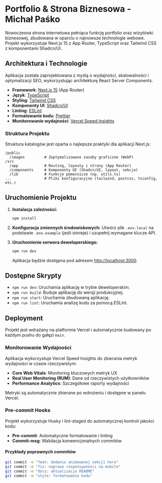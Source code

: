 # Portfolio & Strona Biznesowa - Michał Paśko

Nowoczesna strona internetowa pełniąca funkcję portfolio oraz wizytówki biznesowej, zbudowana w oparciu o najnowsze technologie webowe. Projekt wykorzystuje Next.js 15 z App Router, TypeScript oraz Tailwind CSS z komponentami Shadcn/UI.

## Architektura i Technologie

Aplikacja została zaprojektowana z myślą o wydajności, skalowalności i optymalizacji SEO, wykorzystując architekturę React Server Components.

- **Framework**: [Next.js 15](https://nextjs.org/) (App Router)
- **Język**: [TypeScript](https://www.typescriptlang.org/)
- **Styling**: [Tailwind CSS](https://tailwindcss.com/)
- **Komponenty UI**: [Shadcn/UI](https://ui.shadcn.com/)
- **Linting**: [ESLint](https://eslint.org/)
- **Formatowanie kodu**: [Prettier](https://prettier.io/)
- **Monitorowanie wydajności**: [Vercel Speed Insights](https://vercel.com/docs/speed-insights)

### Struktura Projektu

Struktura katalogów jest oparta o najlepsze praktyki dla aplikacji Next.js:

```text
/public
  /images         # Zoptymalizowane zasoby graficzne (WebP)
/src
  /app            # Routing, layouty i strony (App Router)
  /components     # Komponenty UI (Shadcn/UI, layout, sekcje)
  /lib            # Funkcje pomocnicze (np. utils.ts)
...               # Pliki konfiguracyjne (tailwind, postcss, tsconfig, etc.)
```

## Uruchomienie Projektu

1. **Instalacja zależności:**

   ```bash
   npm install
   ```

2. **Konfiguracja zmiennych środowiskowych:**
   Utwórz plik `.env.local` na podstawie `.env.example` (jeśli istnieje) i uzupełnij wymagane klucze API.

3. **Uruchomienie serwera deweloperskiego:**

   ```bash
   npm run dev
   ```

   Aplikacja będzie dostępna pod adresem [http://localhost:3000](http://localhost:3000).

## Dostępne Skrypty

- `npm run dev`: Uruchamia aplikację w trybie deweloperskim.
- `npm run build`: Buduje aplikację do wersji produkcyjnej.
- `npm run start`: Uruchamia zbudowaną aplikację.
- `npm run lint`: Uruchamia analizę kodu za pomocą ESLint.

## Deployment

Projekt jest wdrażany na platformie Vercel i automatycznie budowany po każdym pushu do gałęzi `main`.

### Monitorowanie Wydajności

Aplikacja wykorzystuje Vercel Speed Insights do zbierania metryk wydajności w czasie rzeczywistym:

- **Core Web Vitals**: Monitoring kluczowych metryk UX
- **Real User Monitoring (RUM)**: Dane od rzeczywistych użytkowników
- **Performance Analytics**: Szczegółowe raporty wydajności

Metryki są automatycznie zbierane po wdrożeniu i dostępne w panelu Vercel.

### Pre-commit Hooks

Projekt wykorzystuje Husky i lint-staged do automatycznej kontroli jakości kodu:

- **Pre-commit**: Automatyczne formatowanie i linting
- **Commit-msg**: Walidacja konwencjonalnych commitów

#### Przykłady poprawnych commitów

```bash
git commit -m "feat: dodanie animowanej sekcji hero"
git commit -m "fix: naprawa responsywności na mobile"
git commit -m "docs: aktualizacja README"
git commit -m "style: formatowanie kodu"
```
